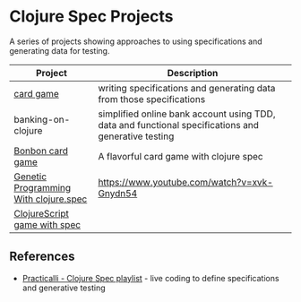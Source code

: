 # Clojure Spec Projects
A series of projects showing approaches to using specifications and generating data for testing.

| Project                                                                                                                          | Description                                                                                         |
|----------------------------------------------------------------------------------------------------------------------------------|-----------------------------------------------------------------------------------------------------|
| [card game](card-game/)                                                                                                          | writing specifications and generating data from those specifications                                |
| banking-on-clojure                                                                                                               | simplified online bank account using TDD, data and functional specifications and generative testing |
| [Bonbon card game](https://github.com/katox/bonbon)                                                                              | A flavorful card game with clojure spec                                                             |
| [Genetic Programming With clojure.spec](http://gigasquidsoftware.com/blog/2016/07/18/genetic-programming-with-clojure-dot-spec/) | https://www.youtube.com/watch?v=xvk-Gnydn54                                                         |
| [ClojureScript game with spec](https://deque.blog/2017/03/14/building-a-clojurescript-game-toughts-on-spec/)                                                                                                     |                                                                                                     |



## References
* [Practicalli - Clojure Spec playlist](https://www.youtube.com/playlist?list=PLpr9V-R8ZxiBWGAuncfBRYhZtY5-Bp75s) - live coding to define specifications and generative testing
